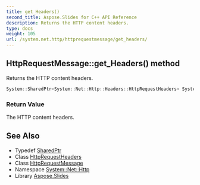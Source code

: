 ```yaml
---
title: get_Headers()
second_title: Aspose.Slides for C++ API Reference
description: Returns the HTTP content headers.
type: docs
weight: 105
url: /system.net.http/httprequestmessage/get_headers/
---
```

## HttpRequestMessage::get_Headers() method


Returns the HTTP content headers.

```cpp
System::SharedPtr<System::Net::Http::Headers::HttpRequestHeaders> System::Net::Http::HttpRequestMessage::get_Headers()
```


### Return Value

The HTTP content headers.

## See Also

* Typedef [SharedPtr](../../../system/sharedptr/)
* Class [HttpRequestHeaders](../../../system.net.http.headers/httprequestheaders/)
* Class [HttpRequestMessage](../)
* Namespace [System::Net::Http](../../)
* Library [Aspose.Slides](../../../)